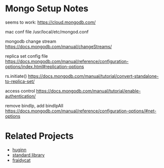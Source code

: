 # Mongo Setup Notes

seems to work:
https://cloud.mongodb.com/

mac conf file
/usr/local/etc/mongod.conf

mongodb change stream
https://docs.mongodb.com/manual/changeStreams/

replica set config file
https://docs.mongodb.com/manual/reference/configuration-options/index.html#replication-options

rs.initiate()
https://docs.mongodb.com/manual/tutorial/convert-standalone-to-replica-set/

access control
https://docs.mongodb.com/manual/tutorial/enable-authentication/

remove bindIp, add bindIpAll
https://docs.mongodb.com/manual/reference/configuration-options/#net-options

# Related Projects

- [huginn](https://github.com/huginn/huginn)
- [standard library](https://stdlib.com)
- [fraidycat](https://fraidyc.at)
